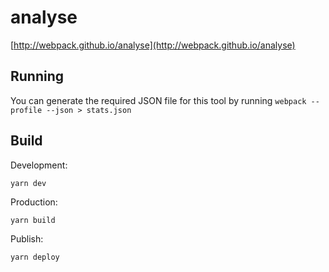 # analyse

[http://webpack.github.io/analyse](http://webpack.github.io/analyse)

## Running

You can generate the required JSON file for this tool by running `webpack --profile --json > stats.json`

## Build

Development:

``` text
yarn dev
```

Production:

``` text
yarn build
```

Publish:

``` text
yarn deploy
```
